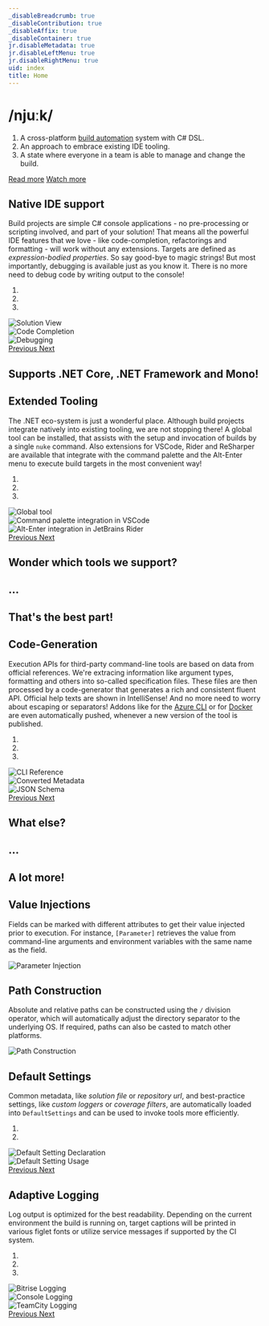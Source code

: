 ```yaml
---
_disableBreadcrumb: true
_disableContribution: true
_disableAffix: true
_disableContainer: true
jr.disableMetadata: true
jr.disableLeftMenu: true
jr.disableRightMenu: true
uid: index
title: Home
---
```


<!-- MAIN JUMBOTRON -->
<div id="header" class="jumbotron feature">
  <div class="container">
    <div class="row">
        <h1>/njuːk/</h1>
<!--
<style type="text/css">

<![CDATA[

  text {
    filter: url(#filter);
    fill: white;
      font-family: 'Share Tech Mono', sans-serif;
      font-size: 100px;
    -webkit-font-smoothing: antialiased;
    -moz-osx-font-smoothing: grayscale;
        }
]]>
</style>
  <defs>

    <filter id="filter">
        <feFlood flood-color="red" result="flood1" />
        <feFlood flood-color="limegreen" result="flood2" />
      <feOffset in="SourceGraphic" dx="3" dy="0" result="off1a"/>
      <feOffset in="SourceGraphic" dx="2" dy="0" result="off1b"/>
      <feOffset in="SourceGraphic" dx="-3" dy="0" result="off2a"/>
      <feOffset in="SourceGraphic" dx="-2" dy="0" result="off2b"/>
        <feComposite in="flood1" in2="off1a" operator="in"  result="comp1" />
        <feComposite in="flood2" in2="off2a" operator="in" result="comp2" />

        <feMerge x="0" width="100%" result="merge1">
        <feMergeNode in = "black" />
        <feMergeNode in = "comp1" />
        <feMergeNode in = "off1b" />

        <animate 
          attributeName="y" 
            id = "y"
            dur ="4s"
            
            values = '104px; 104px; 30px; 105px; 30px; 2px; 2px; 50px; 40px; 105px; 105px; 20px; 6ßpx; 40px; 104px; 40px; 70px; 10px; 30px; 104px; 102px'

            keyTimes = '0; 0.362; 0.368; 0.421; 0.440; 0.477; 0.518; 0.564; 0.593; 0.613; 0.644; 0.693; 0.721; 0.736; 0.772; 0.818; 0.844; 0.894; 0.925; 0.939; 1'

            repeatCount = "indefinite" />
 
        <animate attributeName="height" 
            id = "h" 
            dur ="4s"
            
            values = '10px; 0px; 10px; 30px; 50px; 0px; 10px; 0px; 0px; 0px; 10px; 50px; 40px; 0px; 0px; 0px; 40px; 30px; 10px; 0px; 50px'

            keyTimes = '0; 0.362; 0.368; 0.421; 0.440; 0.477; 0.518; 0.564; 0.593; 0.613; 0.644; 0.693; 0.721; 0.736; 0.772; 0.818; 0.844; 0.894; 0.925; 0.939; 1'

            repeatCount = "indefinite" />
        </feMerge>
      

      <feMerge x="0" width="100%" y="60px" height="65px" result="merge2">
        <feMergeNode in = "black" />
        <feMergeNode in = "comp2" />
        <feMergeNode in = "off2b" />

        <animate attributeName="y" 
            id = "y"
            dur ="4s"
            values = '103px; 104px; 69px; 53px; 42px; 104px; 78px; 89px; 96px; 100px; 67px; 50px; 96px; 66px; 88px; 42px; 13px; 100px; 100px; 104px;' 

            keyTimes = '0; 0.055; 0.100; 0.125; 0.159; 0.182; 0.202; 0.236; 0.268; 0.326; 0.357; 0.400; 0.408; 0.461; 0.493; 0.513; 0.548; 0.577; 0.613; 1'

            repeatCount = "indefinite" />
 
        <animate attributeName="height" 
            id = "h"
            dur = "4s"
          
          values = '0px; 0px; 0px; 16px; 16px; 12px; 12px; 0px; 0px; 5px; 10px; 22px; 33px; 11px; 0px; 0px; 10px'

            keyTimes = '0; 0.055; 0.100; 0.125; 0.159; 0.182; 0.202; 0.236; 0.268; 0.326; 0.357; 0.400; 0.408; 0.461; 0.493; 0.513;  1'
             
            repeatCount = "indefinite" />
        </feMerge>
      
      <feMerge>
        <feMergeNode in="SourceGraphic" />  

        <feMergeNode in="merge1" /> 
      <feMergeNode in="merge2" />

        </feMerge>
      </filter>

  </defs>

<g>
  <text x="0" y="80">/njuːk/</text>
</g>
</svg>
-->
        <ol class="definition">
          <li>A cross-platform <a href="https://martinfowler.com/articles/continuousIntegration.html#AutomateTheBuild">build automation</a> system with C# DSL.</li>
          <li>An approach to embrace existing IDE tooling.</li>
          <li>A state where everyone in a team is able to manage and change the build.</li>
        </ol>
        <p>
        <a class="btn btn-default btn-md" href="/getting-started.html" role="button">Read more</a>
        <a class="btn btn-default btn-md" href="https://www.youtube.com/watch?v=7gEqxzD6hbs" role="button">Watch more</a>
      </div>
  </div>
</div>


<!-- FULL IDE SUPPORT -->
<div class="container feature">
  <div class="row">
    <div class="col-md-5">
      <h2><span class="icon icon-keyboard"></span> Native IDE support</h2>
      <p>Build projects are simple C# console applications - no pre-processing or scripting involved, and <a id="solution-view">part of your solution</a>! That means all the powerful IDE features that we love - like <a id="code-completion">code-completion</a>, refactorings and formatting - will work without any extensions. Targets are defined as <em>expression-bodied properties</em>. So say good-bye to magic strings! But most importantly, <a id="debugging">debugging</a> is available just as you know it. There is no more need to debug code by writing output to the console!</p>
    </div>
    <div class="col-md-7">
      <div id="ide-support-carousel" class="carousel slide" data-ride="carousel1">
        <ol class="carousel-indicators">
          <li data-target="#ide-support-carousel" data-slide-to="0" class="active"></li>
          <li data-target="#ide-support-carousel" data-slide-to="1"></li>
          <li data-target="#ide-support-carousel" data-slide-to="2"></li>
        </ol>
        <div class="carousel-inner" role="listbox">
          <div class="item"><img src="images/rider-solution-view.png" data-color="lightblue" alt="Solution View"></div>
          <div class="item"><img src="images/vscode-code-completion.png" data-color="firebrick" alt="Code Completion"></div>
          <div class="item"><img src="images/vscode-debugging.png" data-color="firebrick" alt="Debugging"></div>
        </div>
        <a class="left carousel-control" href="#ide-support-carousel" role="button" data-slide="prev">
          <span class="glyphicon glyphicon-chevron-left" aria-hidden="true"></span>
          <span class="sr-only">Previous</span>
        </a>
        <a class="right carousel-control" href="#ide-support-carousel" role="button" data-slide="next">
          <span class="glyphicon glyphicon-chevron-right" aria-hidden="true"></span>
          <span class="sr-only">Next</span>
        </a>
      </div>
    </div>
  </div>
</div>



<!-- BOOTSTRAPPING JUMBOTRON -->
<div class="jumbotron small-jumbotron feature">
  <div class="container">
    <div class="row">
      <h2>Supports .NET Core, .NET Framework and Mono!</h2>
      <span class="icon icon-windows8"></span>
      <span class="icon icon-tux"></span>
      <span class="icon icon-appleinc"></span>
    </div>
  </div>
</div>



<!-- EXTENDED TOOLING -->
<div class="container feature">
  <div class="row">
    <div class="col-md-5 col-md-push-7">
      <h2><span class="icon icon-fire"></span> Extended Tooling</h2>
      <p>The .NET eco-system is just a wonderful place. Although build projects integrate natively into existing tooling, we are not stopping there! A <a id="global-tool">global tool</a> can be installed, that assists with the setup and invocation of builds by a single <code>nuke</code> command. Also extensions for VSCode, Rider and ReSharper are available that integrate with the <a id="command-palette">command palette</a> and the <a id="alt-enter">Alt-Enter menu</a> to execute build targets in the most convenient way!</p>
    </div>
    <div class="col-md-7 col-lg-pull-5">
      <div id="global-extension-carousel" class="carousel slide" data-ride="carousel5">
        <ol class="carousel-indicators">
          <li data-target="#global-extension-carousel" data-slide-to="0" class="active"></li>
          <li data-target="#global-extension-carousel" data-slide-to="1"></li>
          <li data-target="#global-extension-carousel" data-slide-to="2"></li>
        </ol>
        <div class="carousel-inner" role="listbox">
          <div class="item"><img src="images/global-tool.png" data-color="lightblue" alt="Global tool"></div>
          <div class="item"><img src="images/vscode-command-palette.png" data-color="firebrick" alt="Command palette integration in VSCode"></div>
          <div class="item"><img src="images/rider-alter-enter.png" data-color="firebrick" alt="Alt-Enter integration in JetBrains Rider"></div>
        </div>
        <a class="left carousel-control" href="#global-extension-carousel" role="button" data-slide="prev">
          <span class="glyphicon glyphicon-chevron-left" aria-hidden="true"></span>
          <span class="sr-only">Previous</span>
        </a>
        <a class="right carousel-control" href="#global-extension-carousel" role="button" data-slide="next">
          <span class="glyphicon glyphicon-chevron-right" aria-hidden="true"></span>
          <span class="sr-only">Next</span>
        </a>
      </div>
    </div>
  </div>
</div>




<!-- WHAT ELSE JUMBOTRON -->
<div class="jumbotron small-jumbotron feature">
  <div class="container">
    <div class="row">
      <h2>Wonder which tools we support?</h2>
      <h2>...</h2>
      <h2>That's the best part!</h2>
    </div>
  </div>
</div>


<!-- CODE-GENERATION -->
<div class="container feature">
  <div class="row">
    <div class="col-md-5">
      <h2><span class="icon icon-magic-wand"></span> Code-Generation</h2>
      <p>Execution APIs for third-party command-line tools are based on data from <a id="references">official references</a>. We're extracing information like argument types, formatting and others into so-called <a id="metadata">specification files</a>. These files are then processed by a code-generator that generates a rich and consistent fluent API. Official help texts are shown in IntelliSense! And no more need to worry about escaping or separators! Addons like for the <a href="https://github.com/nuke-build/azure/tree/master/src/Nuke.Azure/Generated">Azure CLI</a> or for <a href="https://github.com/nuke-build/docker/blob/master/src/Nuke.Docker/Generated/Docker.Generated.cs">Docker</a> are even automatically pushed, whenever a new version of the tool is published.</p>
    </div>
    <div class="col-md-7">
      <div id="code-generation-carousel" class="carousel slide" data-ride="carousel4">
        <ol class="carousel-indicators">
          <li data-target="#code-generation-carousel" data-slide-to="0" class="active"></li>
          <li data-target="#code-generation-carousel" data-slide-to="1"></li>
          <li data-target="#code-generation-carousel" data-slide-to="2"></li>
        </ol>
        <div class="carousel-inner" role="listbox">
          <div class="item"><img src="images/references.png" data-color="lightblue" alt="CLI Reference"></div>
          <div class="item"><img src="images/metadata.png" data-color="firebrick" alt="Converted Metadata"></div>
          <div class="item"><img src="images/schema.png" data-color="firebrick" alt="JSON Schema"></div>
        </div>
        <a class="left carousel-control" href="#code-generation-carousel" role="button" data-slide="prev">
          <span class="glyphicon glyphicon-chevron-left" aria-hidden="true"></span>
          <span class="sr-only">Previous</span>
        </a>
        <a class="right carousel-control" href="#code-generation-carousel" role="button" data-slide="next">
          <span class="glyphicon glyphicon-chevron-right" aria-hidden="true"></span>
          <span class="sr-only">Next</span>
        </a>
      </div>
    </div>
  </div>
</div>



<!-- WHAT ELSE JUMBOTRON -->
<div class="jumbotron small-jumbotron feature">
  <div class="container">
    <div class="row">
      <h2>What else?</h2>
      <h2>...</h2>
      <h2>A lot more!</h2>
    </div>
  </div>
</div>



<!-- FEATURE LIST -->
<div id="feature-list" class="container feature">
  <div class="row">
    <div class="col-md-6 list-left">
      <h2><span class="icon icon-syringe2"></span> Value Injections</h2>
      <p>Fields can be marked with different attributes to get their value injected prior to execution. For instance, <code>[Parameter]</code> retrieves the value from command-line arguments and environment variables with the same name as the field.</p>
      <img src="images/parameter-injection.png" alt="Parameter Injection">
    </div>
    <div class="col-md-6 list-right">
      <h2><span class="icon icon-price-tag2"></span> Path Construction</h2>
      <p>Absolute and relative paths can be constructed using the <code>/</code> division operator, which will automatically adjust the directory separator to the underlying OS. If required, paths can also be casted to match other platforms.</p>
      <div class="feature-list-img"><img src="images/path-construction.png" alt="Path Construction"></div>
    </div>
  </div>
  <div class="row">
    <div class="col-md-6 list-left">
      <h2><span class="icon icon-equalizer"></span> Default Settings</h2>
      <p>Common metadata, like <em>solution file</em> or <em>repository url</em>, and best-practice settings, like <em>custom loggers</em> or <em>coverage filters</em>, are automatically loaded into <code>DefaultSettings</code> and can be used to invoke tools more efficiently.</p>
      <div id="default-settings-carousel" class="carousel slide" data-ride="carousel2">
        <ol class="carousel-indicators">
          <li data-target="#default-settings-carousel" data-slide-to="0" class="active"></li>
          <li data-target="#default-settings-carousel" data-slide-to="1"></li>
        </ol>
        <div class="carousel-inner" role="listbox">
          <div class="item"><img src="images/default-settings01.png" data-color="lightblue" alt="Default Setting Declaration"></div>
          <div class="item"><img src="images/default-settings02.png" data-color="firebrick" alt="Default Setting Usage"></div>
        </div>
        <a class="left carousel-control" href="#default-settings-carousel" role="button" data-slide="prev">
          <span class="glyphicon glyphicon-chevron-left" aria-hidden="true"></span>
          <span class="sr-only">Previous</span>
        </a>
        <a class="right carousel-control" href="#default-settings-carousel" role="button" data-slide="next">
          <span class="glyphicon glyphicon-chevron-right" aria-hidden="true"></span>
          <span class="sr-only">Next</span>
        </a>
      </div>
    </div>
    <div class="col-md-6 list-right">
      <h2><span class="icon icon-notebook"></span> Adaptive Logging</h2>
      <p>Log output is optimized for the best readability. Depending on the current environment the build is running on, target captions will be printed in various figlet fonts or utilize service messages if supported by the CI system.</p>
      <div id="adaptive-logging-carousel" class="carousel slide" data-ride="carousel3">
        <ol class="carousel-indicators">
          <li data-target="#adaptive-logging-carousel" data-slide-to="0" class="active"></li>
          <li data-target="#adaptive-logging-carousel" data-slide-to="1"></li>
          <li data-target="#adaptive-logging-carousel" data-slide-to="2"></li>
        </ol>
        <div class="carousel-inner" role="listbox">
          <div class="item"><img src="images/logging01.png" data-color="lightblue" alt="Bitrise Logging"></div>
          <div class="item"><img src="images/logging02.png" data-color="lightblue" alt="Console Logging"></div>
          <div class="item"><img src="images/logging03.png" data-color="lightblue" alt="TeamCity Logging"></div>
        </div>
        <a class="left carousel-control" href="#adaptive-logging-carousel" role="button" data-slide="prev">
          <span class="glyphicon glyphicon-chevron-left" aria-hidden="true"></span>
          <span class="sr-only">Previous</span>
        </a>
        <a class="right carousel-control" href="#adaptive-logging-carousel" role="button" data-slide="next">
          <span class="glyphicon glyphicon-chevron-right" aria-hidden="true"></span>
          <span class="sr-only">Next</span>
        </a>
      </div>
    </div>
  </div>
</div>

